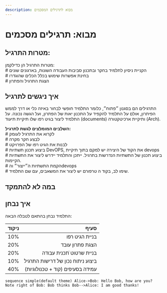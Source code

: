 ```yaml
---
description: מבוא לתרגילים המסכמים
---
```


# מבוא: תרגילים מסכמים

## מטרות התרגיל:

מטרות התרגיל הן כדילקמן:  
\# הקניית ניסיון לתלמיד בחקר ובתכנון סביבות העבודה השונות, בארגונים שונים  
\# בחינת אפשרות שימוש בכלל הכלים שהוגדרו  
\# הצגת התרגיל והפתרון

## איך ניגשים לתרגיל

התרגילים הם בסגנון ״פתוח״, כלומר התלמיד חופשי לבחור באיזה כלי או דרך לממש הפיתרון, אולם על התלמיד להקפיד על התכנון יאות של הפתרון, ועל הגשה נכונה. על התלמיד ליצור בגיט רפו שלו תיקיית תיעוד \(documents\) ותיקיית ארכיטקטורה \(Arch\).

**השלבים המומלצים לגשת לתרגיל:**  
\# לקרוא את התרגיל לעומק  
\# לבצע חקר מקרה  
\# לבנות את הגיט רפו של הפרויקט  
\# ביצוע תכנון תשתיות DevOPS, את הקוד של היצירה יש למקם בתוך תיקיית devops  
\# ביצוע תכנון של התשתיות הנדרשות בתרגיל. ייתכן והתלמיד יידרש ליצור את התשתיות הקיימות.  
\# הקמת התשתיות ה״ייצור״ והdevops  
\# שימו לב, בקוד ה טרפורם יש ליצור את המשאבים, עם שם התלמיד.

## במה לא להתמקד

## איך נבחן

התלמיד נבחן בהתאם לטבלה הבאה:

| ניקוד | סעיף |
| ---: | ---: |
| 10% | בניית הגיט רפו |
| 20% | הצגת פתרון עובד |
| 20% | בניית שרטוט ֿתכנית עבודה |
| 10% | ביצוע ניתוח נכון של דרישות התרגיל |
| 40% | עמידה בסעיפים \(קוד + טכנולוגיות\) |

`sequence simple(default theme) Alice->Bob: Hello Bob, how are you? Note right of Bob: Bob thinks Bob-->Alice: I am good thanks!`

